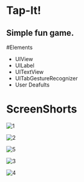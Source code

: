 # Tap-It!
## Simple fun game.

#Elements
* UIView
* UILabel
* UITextView
* UITabGestureRecognizer
* User Deafults

# ScreenShorts
![1](https://user-images.githubusercontent.com/83451130/124466722-87600200-ddb4-11eb-95bd-f1e73395c8c3.png)

![2](https://user-images.githubusercontent.com/83451130/124466775-96df4b00-ddb4-11eb-8549-8a5e459465c5.png)

![5](https://user-images.githubusercontent.com/83451130/124466828-a6f72a80-ddb4-11eb-9353-eb82de5be1ba.png)

![3](https://user-images.githubusercontent.com/83451130/124466805-9f378600-ddb4-11eb-8fac-a2851d3c0e21.png)


![4](https://user-images.githubusercontent.com/83451130/124466839-abbbde80-ddb4-11eb-96be-a2d87068d612.png)
